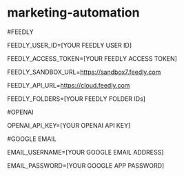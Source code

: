 # marketing-automation

#FEEDLY

FEEDLY_USER_ID=[YOUR FEEDLY USER ID]

FEEDLY_ACCESS_TOKEN=[YOUR FEEDLY ACCESS TOKEN]

FEEDLY_SANDBOX_URL=https://sandbox7.feedly.com

FEEDLY_API_URL=https://cloud.feedly.com

FEEDLY_FOLDERS=[YOUR FEEDLY FOLDER IDs]


#OPENAI

OPENAI_API_KEY=[YOUR OPENAI API KEY]


#GOOGLE EMAIL

EMAIL_USERNAME=[YOUR GOOGLE EMAIL ADDRESS]

EMAIL_PASSWORD=[YOUR GOOGLE APP PASSWORD]


